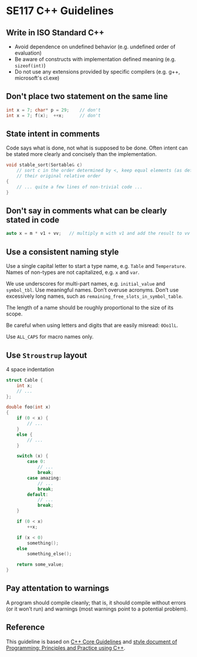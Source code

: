 # SE117 C++ Guidelines

## Write in ISO Standard C++

* Avoid dependence on undefined behavior (e.g. undefined order of evaluation)
* Be aware of constructs with implementation defined meaning (e.g. `sizeof(int)`)
* Do not use any extensions provided by specific compilers (e.g. g++, microsoft's cl.exe)

## Don't place two statement on the same line

```c++
int x = 7; char* p = 29;    // don't
int x = 7; f(x);  ++x;      // don't
```

## State intent in comments

Code says what is done, not what is supposed to be done.
Often intent can be stated more clearly and concisely than
the implementation.

```c++
void stable_sort(Sortable& c)
    // sort c in the order determined by <, keep equal elements (as defined by ==) in
    // their original relative order
{
    // ... quite a few lines of non-trivial code ...
}
```

## Don't say in comments what can be clearly stated in code

```c++
auto x = m * v1 + vv;   // multiply m with v1 and add the result to vv
```

## Use a consistent naming style

Use a single capital letter to start a type name, e.g. `Table` and `Temperature`.
Names of non-types are not capitalized, e.g. `x` and `var`.

We use underscores for multi-part names, e.g. `initial_value` and `symbol_tbl`.
Use meaningful names. Don’t overuse acronyms. Don’t use excessively
long names, such as `remaining_free_slots_in_symbol_table`.

The length of a name should be roughly proportional to the size of its scope.

Be careful when using letters and digits that are easily misread: `0Oo1lL`.

Use `ALL_CAPS` for macro names only.

## Use `Stroustrup` layout

4 space indentation

```c++
struct Cable {
    int x;
    // ...
};

double foo(int x)
{
    if (0 < x) {
        // ...
    }
    else {
        // ...
    }

    switch (x) {
        case 0:
            // ...
            break;
        case amazing:
            // ...
            break;
        default:
            // ...
            break;
    }

    if (0 < x)
        ++x;

    if (x < 0)
        something();
    else
        something_else();

    return some_value;
}
```

## Pay attentation to warnings

A program should compile cleanly; that is, it should compile without errors (or it won’t run) and warnings
(most warnings point to a potential problem).

## Reference

This guideline is based on [C++ Core Guidelines](http://isocpp.github.io/CppCoreGuidelines/CppCoreGuidelines) and [style document of Programming: Principles and Practice using C++](http://www.stroustrup.com/Programming/PPP-style.pdf).
